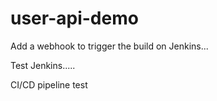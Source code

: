 # user-api-demo

Add a webhook to trigger the build on Jenkins...

Test Jenkins.....

CI/CD pipeline test


